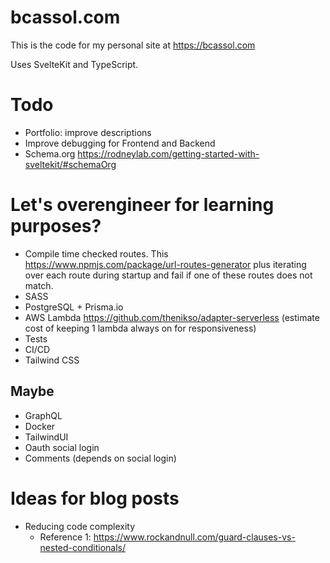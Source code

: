 # bcassol.com

This is the code for my personal site at https://bcassol.com

Uses SvelteKit and TypeScript.

# Todo

- Portfolio: improve descriptions
- Improve debugging for Frontend and Backend
- Schema.org https://rodneylab.com/getting-started-with-sveltekit/#schemaOrg

# Let's overengineer for learning purposes?

- Compile time checked routes. This https://www.npmjs.com/package/url-routes-generator plus iterating over each route during startup and fail if one of these routes does not match.
- SASS
- PostgreSQL + Prisma.io
- AWS Lambda https://github.com/thenikso/adapter-serverless (estimate cost of keeping 1 lambda always on for responsiveness)
- Tests
- CI/CD
- Tailwind CSS

## Maybe

- GraphQL
- Docker
- TailwindUI
- Oauth social login
- Comments (depends on social login)

# Ideas for blog posts

- Reducing code complexity
  - Reference 1: https://www.rockandnull.com/guard-clauses-vs-nested-conditionals/
